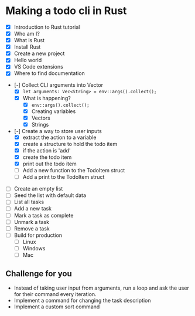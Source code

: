 # Making a todo cli in Rust

* [x] Introduction to Rust tutorial
* [x] Who am I?
* [x] What is Rust
* [x] Install Rust
* [x] Create a new project
* [x] Hello world
* [x] VS Code extensions
* [x] Where to find documentation
* [-] Collect CLI arguments into Vector
  * [x] `let arguments: Vec<String> = env::args().collect();`
  * [x] What is happening?
    * [x] `env::args().collect();`
    * [x] Creating variables
    * [x] Vectors
    * [x] Strings
* [-] Create a way to store user inputs
  * [x] extract the action to a variable
  * [x] create a structure to hold the todo item
  * [x] if the action is 'add'
  * [x] create the todo item
  * [x] print out the todo item
  * [ ] Add a new function to the TodoItem struct
  * [ ] Add a print to the TodoItem struct
* [ ] Create an empty list
* [ ] Seed the list with default data
* [ ] List all tasks
* [ ] Add a new task
* [ ] Mark a task as complete
* [ ] Unmark a task
* [ ] Remove a task
* [ ] Build for production
  * [ ] Linux
  * [ ] Windows
  * [ ] Mac

## Challenge for you

* Instead of taking user input from arguments, run a loop and ask the user for their command every iteration.
* Implement a command for changing the task description
* Implement a custom sort command